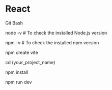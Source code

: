 # React

Git Bash

node -v  # To check the installed Node.js version

npm -v   # To check the installed npm version

npm create vite

cd (your_project_name)

npm install

npm run dev